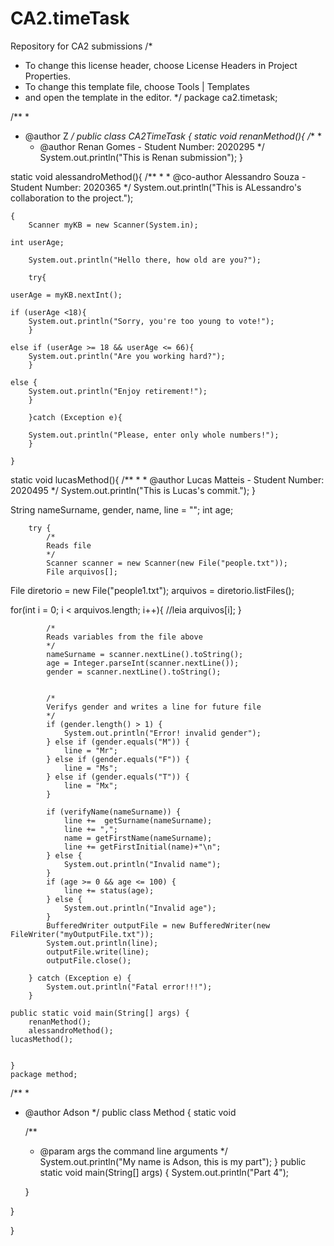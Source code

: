 # CA2.timeTask
Repository for CA2 submissions
/*
 * To change this license header, choose License Headers in Project Properties.
 * To change this template file, choose Tools | Templates
 * and open the template in the editor.
 */
package ca2.timetask;

/**
 *
 * @author Z
 */
public class CA2TimeTask {
static void renanMethod(){
    /**
     *
    * @author Renan Gomes - Student Number: 2020295
    */
    System.out.println("This is Renan submission");
}

static void alessandroMethod(){
    /**
    *
    * @co-author Alessandro Souza - Student Number: 2020365
    */
    System.out.println("This is ALessandro's collaboration to the project.");

	{
		Scanner myKB = new Scanner(System.in);
    
    int userAge;                                               
    
        System.out.println("Hello there, how old are you?");
        
        try{                                                    
        
    userAge = myKB.nextInt();           
    
    if (userAge <18){                   
        System.out.println("Sorry, you're too young to vote!");
        }
    
    else if (userAge >= 18 && userAge <= 66){                 
        System.out.println("Are you working hard?");
        }
       
    else {                                                      
        System.out.println("Enjoy retirement!");
        }
    
        }catch (Exception e){ 
                    
        System.out.println("Please, enter only whole numbers!"); 
        } 

    }

static void lucasMethod(){
    /**
    *
    * @author Lucas Matteis - Student Number: 2020495
    */
    System.out.println("This is Lucas's commit.");
    }  
  
   String nameSurname, gender, name, line = "";
        int age;

        try {
            /*
            Reads file
            */
            Scanner scanner = new Scanner(new File("people.txt"));
            File arquivos[];
File diretorio = new File("people1.txt");
arquivos = diretorio.listFiles();

for(int i = 0; i < arquivos.length; i++){
   //leia arquivos[i];
}

            /*
            Reads variables from the file above
            */
            nameSurname = scanner.nextLine().toString();                        
            age = Integer.parseInt(scanner.nextLine());
            gender = scanner.nextLine().toString();

            
            /*
            Verifys gender and writes a line for future file
            */
            if (gender.length() > 1) {
                System.out.println("Error! invalid gender");
            } else if (gender.equals("M")) {
                line = "Mr";
            } else if (gender.equals("F")) {
                line = "Ms";
            } else if (gender.equals("T")) {
                line = "Mx";
            }

            if (verifyName(nameSurname)) {
                line +=  getSurname(nameSurname); 
                line += ",";
                name = getFirstName(nameSurname);
                line += getFirstInitial(name)+"\n";   
            } else {
                System.out.println("Invalid name");
            }
            if (age >= 0 && age <= 100) {
                line += status(age);
            } else {
                System.out.println("Invalid age");
            }
            BufferedWriter outputFile = new BufferedWriter(new FileWriter("myOutputFile.txt"));
            System.out.println(line);
            outputFile.write(line);
            outputFile.close();
            
        } catch (Exception e) {
            System.out.println("Fatal error!!!");
        }

    public static void main(String[] args) {
        renanMethod();
        alessandroMethod();
	lucasMethod();
        
    
    }
    package method;

/**
 *
 * @author Adson
 */
public class Method {
    static void 
    
    /**
     * @param args the command line arguments
     */ System.out.println("My name is Adson, this is my part");
}
    public static void main(String[] args) {
        System.out.println("Part 4");
        
    }
    
}

}
